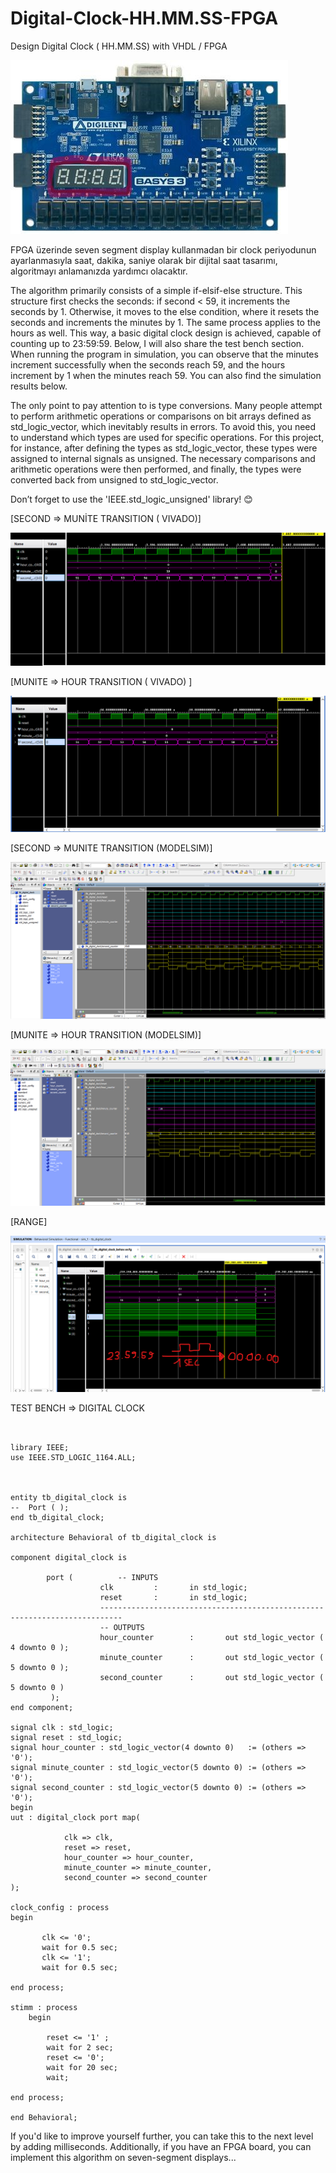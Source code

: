 # Digital-Clock-HH.MM.SS-FPGA
Design Digital Clock ( HH.MM.SS) with VHDL / FPGA

![SECOND => MUNİTE TRANSITION](R1346451-01.jpg)

FPGA üzerinde seven segment display kullanmadan bir clock periyodunun ayarlanmasıyla saat, dakika, saniye olarak bir dijital saat tasarımı, algoritmayı anlamanızda yardımcı olacaktır. 

The algorithm primarily consists of a simple if-elsif-else structure. This structure first checks the seconds: if second < 59, it increments the seconds by 1. Otherwise, it moves to the else condition, where it resets the seconds and increments the minutes by 1. The same process applies to the hours as well. This way, a basic digital clock design is achieved, capable of counting up to 23:59:59. Below, I will also share the test bench section. When running the program in simulation, you can observe that the minutes increment successfully when the seconds reach 59, and the hours increment by 1 when the minutes reach 59. You can also find the simulation results below.

The only point to pay attention to is type conversions. Many people attempt to perform arithmetic operations or comparisons on bit arrays defined as std_logic_vector, which inevitably results in errors. To avoid this, you need to understand which types are used for specific operations. For this project, for instance, after defining the types as std_logic_vector, these types were assigned to internal signals as unsigned. The necessary comparisons and arithmetic operations were then performed, and finally, the types were converted back from unsigned to std_logic_vector.

Don’t forget to use the 'IEEE.std_logic_unsigned' library! 😊

[SECOND => MUNİTE TRANSITION ( VIVADO)]

![SECOND => MUNİTE TRANSITION](MUNITE_to_HOUR.png)

[MUNITE => HOUR TRANSITION ( VIVADO) ]

![MUNITE => HOUR TRANSITION](SECOND_to_MUNITE.png)

[SECOND => MUNITE TRANSITION (MODELSIM)]

![SECOND => MUNITE TRANSITION](modelsim_second_to_munite.png)

[MUNITE => HOUR TRANSITION (MODELSIM)]

![MUNITE => HOUR TRANSITION](modelsim_munite_to_hour.png)

[RANGE]

![RANGE](RANGE.png)

TEST BENCH => DIGITAL CLOCK
```
    

library IEEE;
use IEEE.STD_LOGIC_1164.ALL;



entity tb_digital_clock is
--  Port ( );
end tb_digital_clock;

architecture Behavioral of tb_digital_clock is

component digital_clock is

		port ( 			-- INPUTS	
					clk 		: 		in std_logic;
					reset 		: 		in std_logic;
					---------------------------------------------------------------------------
					-- OUTPUTS
					hour_counter 		: 		out std_logic_vector ( 4 downto 0 );
					minute_counter 		:  		out std_logic_vector ( 5 downto 0 );
					second_counter 		: 		out std_logic_vector ( 5 downto 0 )
		 );	
end component;

signal clk : std_logic;
signal reset : std_logic;
signal hour_counter : std_logic_vector(4 downto 0)   := (others => '0');
signal minute_counter : std_logic_vector(5 downto 0) := (others => '0');
signal second_counter : std_logic_vector(5 downto 0) := (others => '0');
begin
uut : digital_clock port map(

            clk => clk,
            reset => reset,
            hour_counter => hour_counter,
            minute_counter => minute_counter,
            second_counter => second_counter
);

clock_config : process
begin

       clk <= '0';
       wait for 0.5 sec;
       clk <= '1';
       wait for 0.5 sec;
    
end process;

stimm : process
    begin
    
        reset <= '1' ;
        wait for 2 sec;
        reset <= '0';
        wait for 20 sec;
        wait;

end process;

end Behavioral;
```


If you'd like to improve yourself further, you can take this to the next level by adding milliseconds. Additionally, if you have an FPGA board, you can implement this algorithm on seven-segment displays...
